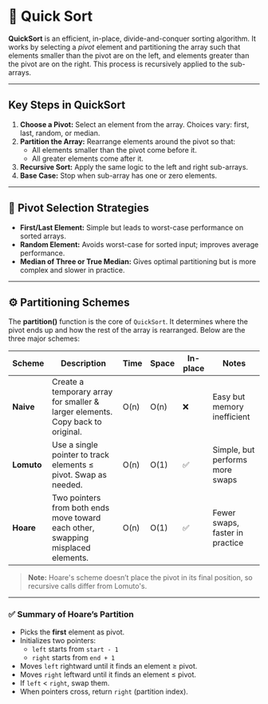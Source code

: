 # 🔄 Quick Sort

**QuickSort** is an efficient, in-place, divide-and-conquer sorting algorithm. It works by selecting a *pivot* element and partitioning the array such that elements smaller than the pivot are on the left, and elements greater than the pivot are on the right. This process is recursively applied to the sub-arrays.

---

## Key Steps in QuickSort

1. **Choose a Pivot:** Select an element from the array. Choices vary: first, last, random, or median.
2. **Partition the Array:** Rearrange elements around the pivot so that:
   - All elements smaller than the pivot come before it.
   - All greater elements come after it.
3. **Recursive Sort:** Apply the same logic to the left and right sub-arrays.
4. **Base Case:** Stop when sub-array has one or zero elements.

---

## 🎯 Pivot Selection Strategies

- **First/Last Element:** Simple but leads to worst-case performance on sorted arrays.
- **Random Element:** Avoids worst-case for sorted input; improves average performance.
- **Median of Three or True Median:** Gives optimal partitioning but is more complex and slower in practice.

---

## ⚙️ Partitioning Schemes

The **partition()** function is the core of `QuickSort`. It determines where the pivot ends up and how the rest of the array is rearranged. Below are the three major schemes:

| Scheme       | Description                                                                 | Time | Space | In-place | Notes                           |
|--------------|-----------------------------------------------------------------------------|------|-------|----------|---------------------------------|
| **Naive**    | Create a temporary array for smaller & larger elements. Copy back to original. | O(n) | O(n)  | ❌        | Easy but memory inefficient     |
| **Lomuto**   | Use a single pointer to track elements ≤ pivot. Swap as needed.             | O(n) | O(1)  | ✅        | Simple, but performs more swaps |
| **Hoare**    | Two pointers from both ends move toward each other, swapping misplaced elements. | O(n) | O(1)  | ✅        | Fewer swaps, faster in practice |

> **Note:** Hoare's scheme doesn’t place the pivot in its final position, so recursive calls differ from Lomuto's.

---

### ✅ Summary of Hoare’s Partition

- Picks the **first** element as pivot.
- Initializes two pointers:
  - `left` starts from `start - 1`
  - `right` starts from `end + 1`
- Moves `left` rightward until it finds an element ≥ pivot.
- Moves `right` leftward until it finds an element ≤ pivot.
- If `left` < `right`, swap them.
- When pointers cross, return `right` (partition index).
